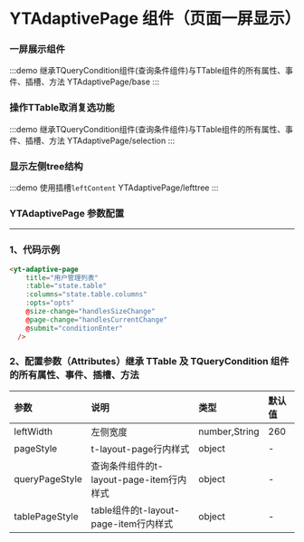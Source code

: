 # YTAdaptivePage 组件（页面一屏显示）


### 一屏展示组件

:::demo 继承TQueryCondition组件(查询条件组件)与TTable组件的所有属性、事件、插槽、方法
YTAdaptivePage/base
:::

### 操作TTable取消复选功能

:::demo 继承TQueryCondition组件(查询条件组件)与TTable组件的所有属性、事件、插槽、方法
YTAdaptivePage/selection
:::

### 显示左侧tree结构

:::demo 使用插槽`leftContent`
YTAdaptivePage/lefttree
:::

### YTAdaptivePage 参数配置

---

### 1、代码示例

```html
<yt-adaptive-page
    title="用户管理列表"
    :table="state.table"
    :columns="state.table.columns"
    :opts="opts"
    @size-change="handlesSizeChange"
    @page-change="handlesCurrentChange"
    @submit="conditionEnter"
  />
```

### 2、配置参数（Attributes）继承 TTable 及 TQueryCondition 组件的所有属性、事件、插槽、方法

| 参数           | 说明                                     | 类型          | 默认值 |
| :------------- | :--------------------------------------- | :------------ | :----- |
| leftWidth      | 左侧宽度                                 | number,String | 260    |
| pageStyle      | t-layout-page行内样式                    | object        | -      |
| queryPageStyle | 查询条件组件的t-layout-page-item行内样式 | object        | -      |
| tablePageStyle | table组件的t-layout-page-item行内样式    | object        | -      |


